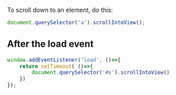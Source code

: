 To scroll down to an element, do this:

```js
document.querySelector('a').scrollIntoView();
```

## After the load event

```js
window.addEventListener('load', ()=>{
    return setTimeout( ()=>{
        document.querySelector('#x').scrollIntoView()
    })
});
```
